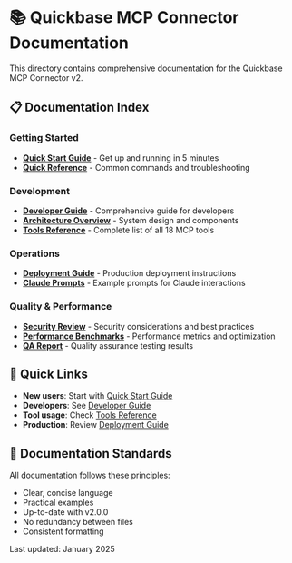 # 📚 Quickbase MCP Connector Documentation

This directory contains comprehensive documentation for the Quickbase MCP Connector v2.

## 📋 Documentation Index

### Getting Started
- **[Quick Start Guide](quickstart.md)** - Get up and running in 5 minutes
- **[Quick Reference](quick-reference.md)** - Common commands and troubleshooting

### Development
- **[Developer Guide](developer-guide.md)** - Comprehensive guide for developers
- **[Architecture Overview](architecture.md)** - System design and components
- **[Tools Reference](tools.md)** - Complete list of all 18 MCP tools

### Operations
- **[Deployment Guide](deployment.md)** - Production deployment instructions
- **[Claude Prompts](claude-prompts.md)** - Example prompts for Claude interactions

### Quality & Performance
- **[Security Review](security-review.md)** - Security considerations and best practices
- **[Performance Benchmarks](performance-benchmarks.md)** - Performance metrics and optimization
- **[QA Report](final-qa-report.md)** - Quality assurance testing results

## 🎯 Quick Links

- **New users**: Start with [Quick Start Guide](quickstart.md)
- **Developers**: See [Developer Guide](developer-guide.md)
- **Tool usage**: Check [Tools Reference](tools.md)
- **Production**: Review [Deployment Guide](deployment.md)

## 📖 Documentation Standards

All documentation follows these principles:
- Clear, concise language
- Practical examples
- Up-to-date with v2.0.0
- No redundancy between files
- Consistent formatting

Last updated: January 2025